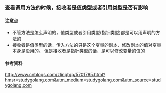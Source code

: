 ### 查看调用方法的时候，接收者是值类型或者引用类型是否有影响

#### 注意点
 - 不管方法是怎么声明的，值类型或者引用类型(指针类型)都是可以用声明的方法的
 - 接收者是值类型的话，传入方法的只是这个变量的副本，修改副本的值对变量本身是没用的。
 但是接收者是指针类型的话，是可以修改变量的值的

#### 参考资料
http://www.cnblogs.com/zlingh/p/5701785.html?hmsr=studygolang.com&utm_medium=studygolang.com&utm_source=studygolang.com